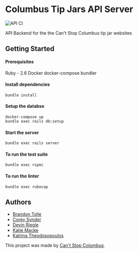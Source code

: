 # Columbus Tip Jars API Server

![API CI](https://github.com/asleepysheepy/columbus_tip_jars/workflows/API%20CI/badge.svg)

API Backend for the the Can't Stop Columbus tip jar websites

## Getting Started
#### Prerequisites
Ruby - 2.6
Docker
docker-compose
bundler

#### Install dependencies
```
bundle install
```

#### Setup the databse
```
docker-compose up
bundle exec rails db:setup
```

#### Start the server
```
bundle exec rails server
```

#### To run the test suite 
```
bundle exec rspec
```

#### To run the linter
```
bundle exec rubocop
```

## Authors
* [Brandon Tolle](https://github.com/tollebrandon)
* [Corey Synder](https://github.com/coreysnyder)
* [Devin Riegle](https://github.com/deriegle)
* [Katie Macke](https://github.com/asleepysheepy)
* [Katrina Theodosopoulos](https://github.com/GreeKatrina)


This project was made by [Can't Stop Columbus](https://cantstopcolumbus.com/).